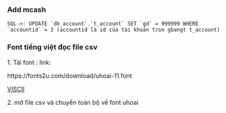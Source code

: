 <h3>Add mcash</h3>

```
SQL->: UPDATE `db_account`.`t_account` SET `gd` = 999999 WHERE `accountid` = 3 (accountid là id của tài khoản tron gbangt t_account)
```

<h3>Font tiếng việt đọc file csv</h3>
<p>1. Tải font : link: </p>
<p>https://fonts2u.com/download/uhoai-11.font</p>
<p><a href="https://doc-04-4o-docs.googleusercontent.com/docs/securesc/fc7vllfbvamdnm56habe148s25co47hd/4oja9j4vvk1l99r8kv7p7s6mbo6hm32n/1695972750000/00465309203500210375/02510179857917437320/1svINCk8xObBAZ-aCg3wgjxVVbkq0pd-W?e=download&ax=AA75yW4jMuhz4vDbKJj3hnxCIEJHMPAMLIivgK4tHulBmG6vaxER9h8xQ6lIhBQGSQApOP5Ir0BM8XLPdADMPgebhf1SVFmOqW_yxJ8f_q2FS64b3vZHTKAMwKO11iKpgyYKJ9z-iqvSP9LEtKpDH_kfjMUyomackgLe9qFxnTaCfX-F_UsJerS8k7de3zjzNiU8YliNJw3dLps2KDKJFAabHgyIKxpCIHUev13nly0TXZNrk1SmU7HZbXXBx9xnd_dLbOB9km2o6AmhybRcpfu0r2Hb_P4jTHvL9WUE6ghPMzEMJVIcyhQTjDUCXmkRQplRJqakHtpQrTr7_W82eUQ7e27In-yqqAQGH2diGd9MF7UA9gZPZiMKv4dIpVJ1YTNwBs9UUrJzAxCriy79IERvi6Av6WVljv0JRWSHpBrbB60RayzuUlsUeVR0b1ANQBkRbxwf7YjSWhXm1TOy4fYcIP03gmgPpzHyroyu1-8jBwUE-cpo-x4uncgzIEGhQBUtihW3JAIbFi6HJX3j0eoBoWScw43x1aEz9Td6u9q1QntglztHlZM4WFoBm1C9ToOoakK1ni_I8u1gfzelansZ92u0TuOmDGOzAofpIevzBVbXJHEGDckWHV1OP_4zE6dW_n7MUuE9WLGasOVmRjx4B5KlzS9mnRlQroN46E1_OUXiKs_9HUvftwWsGuvOMEe0kn78uPVAxtrpDjQE7HVQYqVseGvaviNWOYv6etAmoOmw09iJPFSMrsavFoX3ZqqvzfK8bHr2jGxXgskRdUJgi3Q7GZi7kzKXiC4BBZmutMyJpM_QW_W0e3jTvtzodzNJ50wTee6jO6WsVEWgYoVOUjCwNr0y-uhK4mrTFg6N4fzDLNAkfk_54ZYOfBM2teusu5s2Q5LTvXhLR--SCX3nySXrkfMj_G9ug96DS1eT1HZKq3u9B6WqmxFkV7UpdECtIZvazltddDRMdxbNf1IrOUliPHlzf1Dar2SKnz8WdnJp&uuid=94e26535-2f24-4ced-a7f3-8ab58c7dff58&authuser=0&nonce=nsp9i4i2gd38c&user=02510179857917437320&hash=oncgekcc6rc7augb44kljs97lce94its">VISCII</a></p>
<p>2. mở file csv và chuyển toàn bộ về font uhoai</p>
